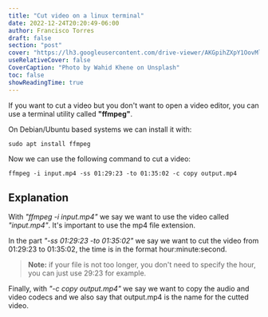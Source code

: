 ```yaml
---
title: "Cut video on a linux terminal"
date: 2022-12-24T20:20:49-06:00
author: Francisco Torres
draft: false
section: "post"
cover: "https://lh3.googleusercontent.com/drive-viewer/AKGpihZXpY1OovMl62GevxRdf0jX82KE7VCvanJSLfwn-VFKeK1gqBCKL8l4RwRhvdmNkTN-ZWCh5d0-VCBnIrlfHF-SalrNc_45q-E=s1600-rw-v1"
useRelativeCover: false
CoverCaption: "Photo by Wahid Khene on Unsplash"
toc: false
showReadingTime: true
---
```


If you want to cut a video but you don't want to open a video editor, you can
use a terminal utility called **"ffmpeg"**.

On Debian/Ubuntu based systems we can install it with:

```
sudo apt install ffmpeg
```
Now we can use the following command to cut a video:

```
ffmpeg -i input.mp4 -ss 01:29:23 -to 01:35:02 -c copy output.mp4
```

## Explanation

With *"ffmpeg -i input.mp4"* we say we want to use the video called *"input.mp4"*. It's important to use the mp4 file extension.

In the part *"-ss 01:29:23 -to 01:35:02"* we say we want to cut the video from 01:29:23 to 01:35:02, the time is in the format hour:minute:second.

> **Note:** if your file is not too longer, you don't need to specify the hour, you can just use 29:23 for example.

Finally, with *"-c copy output.mp4"* we say we want to copy the audio and video codecs and we also say that output.mp4 is the name for the cutted video.